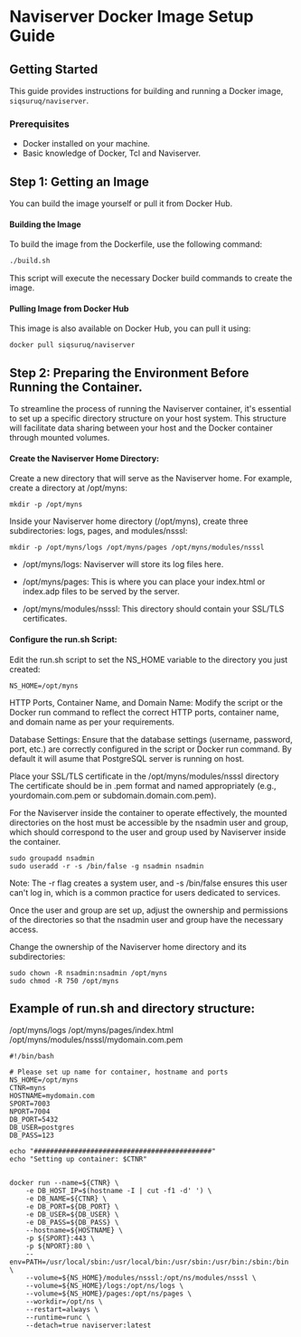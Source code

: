 # Naviserver Docker Image Setup Guide

## Getting Started

This guide provides instructions for building and running a Docker image, `siqsuruq/naviserver`.

### Prerequisites

- Docker installed on your machine.
- Basic knowledge of Docker, Tcl and Naviserver.

## Step 1: Getting an Image

You can build the image yourself or pull it from Docker Hub.

#### Building the Image

To build the image from the Dockerfile, use the following command:

```bash
./build.sh
```
This script will execute the necessary Docker build commands to create the image.

#### Pulling Image from Docker Hub

This image is also available on Docker Hub, you can pull it using:

```
docker pull siqsuruq/naviserver
```

## Step 2: Preparing the Environment Before Running the Container.


To streamline the process of running the Naviserver container, it's essential to set up a specific directory structure on your host system. This structure will facilitate data sharing between your host and the Docker container through mounted volumes.

#### Create the Naviserver Home Directory:

Create a new directory that will serve as the Naviserver home. For example, create a directory at /opt/myns:

```
mkdir -p /opt/myns
```

Inside your Naviserver home directory (/opt/myns), create three subdirectories: logs, pages, and modules/nsssl:

```
mkdir -p /opt/myns/logs /opt/myns/pages /opt/myns/modules/nsssl
```
- /opt/myns/logs: Naviserver will store its log files here.

- /opt/myns/pages: This is where you can place your index.html or index.adp files to be served by the server.

- /opt/myns/modules/nsssl: This directory should contain your SSL/TLS certificates.

#### Configure the run.sh Script:

Edit the run.sh script to set the NS_HOME variable to the directory you just created:

```
NS_HOME=/opt/myns
```

HTTP Ports, Container Name, and Domain Name:
Modify the script or the Docker run command to reflect the correct HTTP ports, container name, and domain name as per your requirements.

Database Settings:
Ensure that the database settings (username, password, port, etc.) are correctly configured in the script or Docker run command. By default it will asume that PostgreSQL server is running on host.

Place your SSL/TLS certificate in the /opt/myns/modules/nsssl directory
The certificate should be in .pem format and named appropriately (e.g., yourdomain.com.pem or subdomain.domain.com.pem).

For the Naviserver inside the container to operate effectively, the mounted directories on the host must be accessible by the nsadmin user and group, which should correspond to the user and group used by Naviserver inside the container.

```
sudo groupadd nsadmin
sudo useradd -r -s /bin/false -g nsadmin nsadmin
```

Note: The -r flag creates a system user, and -s /bin/false ensures this user can't log in, which is a common practice for users dedicated to services.

Once the user and group are set up, adjust the ownership and permissions of the directories so that the nsadmin user and group have the necessary access.

Change the ownership of the Naviserver home directory and its subdirectories:

```
sudo chown -R nsadmin:nsadmin /opt/myns
sudo chmod -R 750 /opt/myns
```


## Example of run.sh and directory structure:

/opt/myns/logs
/opt/myns/pages/index.html
/opt/myns/modules/nsssl/mydomain.com.pem

```
#!/bin/bash

# Please set up name for container, hostname and ports
NS_HOME=/opt/myns
CTNR=myns
HOSTNAME=mydomain.com
SPORT=7003
NPORT=7004
DB_PORT=5432
DB_USER=postgres
DB_PASS=123

echo "############################################"
echo "Setting up container: $CTNR"


docker run --name=${CTNR} \
	-e DB_HOST_IP=$(hostname -I | cut -f1 -d' ') \
	-e DB_NAME=${CTNR} \
	-e DB_PORT=${DB_PORT} \
	-e DB_USER=${DB_USER} \
	-e DB_PASS=${DB_PASS} \
	--hostname=${HOSTNAME} \
	-p ${SPORT}:443 \
	-p ${NPORT}:80 \
	--env=PATH=/usr/local/sbin:/usr/local/bin:/usr/sbin:/usr/bin:/sbin:/bin \
	--volume=${NS_HOME}/modules/nsssl:/opt/ns/modules/nsssl \
	--volume=${NS_HOME}/logs:/opt/ns/logs \
	--volume=${NS_HOME}/pages:/opt/ns/pages \
	--workdir=/opt/ns \
	--restart=always \
	--runtime=runc \
	--detach=true naviserver:latest
```

